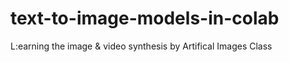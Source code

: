 # text-to-image-models-in-colab
L:earning the image &amp; video synthesis 
by Artifical Images Class
